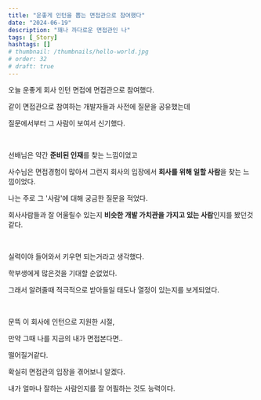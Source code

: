 ```yaml
---
title: "운좋게 인턴을 뽑는 면접관으로 참여했다"
date: "2024-06-19"
description: "꽤나 까다로운 면접관인 나"
tags: [_Story]
hashtags: []
# thumbnail: /thumbnails/hello-world.jpg
# order: 32
# draft: true
---
```


오늘 운좋게 회사 인턴 면접에 면접관으로 참여했다.

같이 면접관으로 참여하는 개발자들과 사전에 질문을 공유했는데

질문에서부터 그 사람이 보여서 신기했다.

<br/>

선배님은 약간 <b>준비된 인재</b>를 찾는 느낌이었고

사수님은 면접경험이 많아서 그런지 회사의 입장에서 <b>회사를 위해 일할 사람</b>을 찾는 느낌이었다.

나는 주로 그 '사람'에 대해 궁금한 질문을 적었다.

회사사람들과 잘 어울릴수 있는지 <b>비슷한 개발 가치관을 가지고 있는 사람</b>인지를 봤던것 같다.

<br/>

실력이야 들어와서 키우면 되는거라고 생각했다.

학부생에게 많은것을 기대할 순없었다.

그래서 알려줄때 적극적으로 받아들일 태도나 열정이 있는지를 보게되었다.

<br/>

문뜩 이 회사에 인턴으로 지원한 시절,

만약 그때 나를 지금의 내가 면접본다면..

떨어질거같다.

확실히 면접관의 입장을 겪어보니 알겠다.

내가 얼마나 잘하는 사람인지를 잘 어필하는 것도 능력이다.
